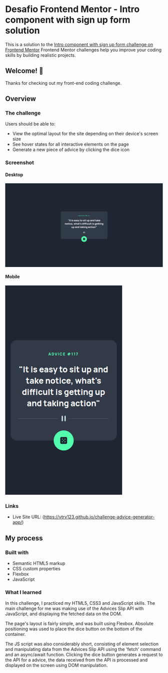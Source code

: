 # Desafio Frontend Mentor - Intro component with sign up form solution

This is a solution to the [Intro component with sign up form challenge on Frontend Mentor](https://www.frontendmentor.io/challenges/advice-generator-app-QdUG-13db) Frontend Mentor challenges help you improve your coding skills by building realistic projects. 

## Welcome! 👋

Thanks for checking out my front-end coding challenge.

## Overview

### The challenge

Users should be able to:

- View the optimal layout for the site depending on their device's screen size
- See hover states for all interactive elements on the page
- Generate a new piece of advice by clicking the dice icon

### Screenshot
#### Desktop
![](./screenshot-desktop.png)

#### Mobile
![](./screenshot-mobile.png)


### Links

- Live Site URL: (https://vtrv123.github.io/challenge-advice-generator-app/)

## My process

### Built with

- Semantic HTML5 markup
- CSS custom properties
- Flexbox
- JavaScript

### What I learned

In this challenge, I practiced my HTML5, CSS3 and JavaScript skills. The main challenge for me was making use of the Advices Slip API with JavaScript, and displaying the fetched data on the DOM. 

The page's layout is fairly simple, and was built using Flexbox. Absolute positioning was used to place the dice button on the bottom of the container.

The JS script was also considerably short, consisting of element selection and manipulating data from the Advices Slip API using the 'fetch' command and an async/await function. Clicking the dice button generates a request to the API for a advice, the data received from the API is processed and displayed on the screen using DOM manipulation. 
